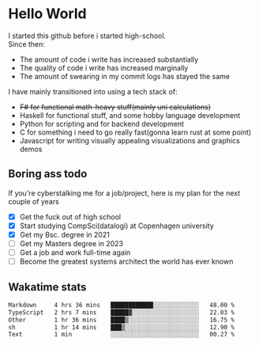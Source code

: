 # Hello World

I started this github before i started high-school.  
Since then:
- The amount of code i write has increased substantially
- The quality of code i write has increased marginally
- The amount of swearing in my commit logs has stayed the same

I have mainly transitioned into using a tech stack of:
- ~~F# for functional math-heavy stuff(mainly uni calculations)~~
- Haskell for functional stuff, and some hobby language development
- Python for scripting and for backend development
- C for something i need to go really fast(gonna learn rust at some point)
- Javascript for writing visually appealing visualizations and graphics demos

## Boring ass todo
If you're cyberstalking me for a job/project, here is my plan for the next couple of years
- [x] Get the fuck out of high school
- [x] Start studying CompSci(datalogi) at Copenhagen university
- [x] Get my Bsc. degree in 2021
- [ ] Get my Masters degree in 2023
- [ ] Get a job and work full-time again
- [ ] Become the greatest systems architect the world has ever known

## Wakatime stats
<!--START_SECTION:waka-->

```txt
Markdown     4 hrs 36 mins   ████████████░░░░░░░░░░░░░   48.00 %
TypeScript   2 hrs 7 mins    █████▓░░░░░░░░░░░░░░░░░░░   22.03 %
Other        1 hr 36 mins    ████▒░░░░░░░░░░░░░░░░░░░░   16.75 %
sh           1 hr 14 mins    ███▒░░░░░░░░░░░░░░░░░░░░░   12.90 %
Text         1 min           ░░░░░░░░░░░░░░░░░░░░░░░░░   00.27 %
```

<!--END_SECTION:waka-->
